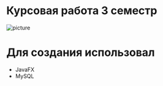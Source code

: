 # Курсовая работа 3 семестр
![picture](https://sun9-18.userapi.com/c0YMYCcIzITY9GnaVr_Q77yvMxmnpfPu-QvePg/Co77Vo_oVIU.jpg)
# Для создания использовал
 - JavaFX
 - MySQL
